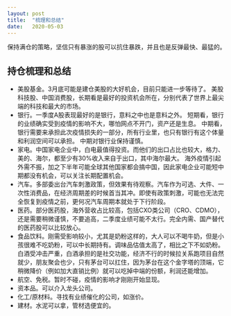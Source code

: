 ```yaml
---
layout: post
title:  "梳理和总结"
date:   2020-05-03
---
```


保持满仓的策略，坚信只有暴涨的股可以抗住暴跌，并且也是反弹最快、最猛的。

## 持仓梳理和总结
* 美股基金。3月底可能是建仓美股的大好机会，目前只能进一步等待了。
美股科技股、中国消费股，长期看是最好的投资机会所在，分别代表了世界上最尖端的科技和最大的市场。
* 银行。一季度A股表现最好的是银行，意料之中也是意料之外。
短期看，银行的业绩确实受到疫情的影响不大，哪怕网点不开门，资产还是生息。
中期看，银行需要来承担此次疫情损失的一部分，所有行业里，也只有银行有这个体量和利润空间可以承担。
中期对银行业保持谨慎。
* 家电。中国家电企业中，白电最值得投资。而他们的出口占比也较大，格力、美的、海尔，都至少有30%收入来自于出口，其中海尔最大。
海外疫情引起外需不振，加之下半年可能全球其他国家都会搞中国，因此家电企业可能短中期都没有机会，可以关注长期配置机会。
* 汽车。多部委出台汽车刺激政策，但效果有待观察。汽车作为可选、大件、一次性消费品，在经济周期差的时候首当其冲。即使有政策刺激，可能也无法完全恢复到疫情之前，更何况汽车周期本就处于下行阶段。
* 医药。部分医药股，海外营收占比较高，包括CXO类公司（CRO、CDMO），还是需要稍微谨慎，不要追高，二季度业绩可能不太行。完全内需、国产替代的医药股可以比较放心。
* 食品饮料。刚需受影响较小，尤其是奶粉这样的，大人可以不喝牛奶，但是小孩很难不吃奶粉，可以中长期持有。调味品估值太高了，相比之下不如奶粉。白酒受冲击严重，白酒承担的是社交功能，经济不行的时候拉关系跑项目自然就少，朋友聚会也少，只有茅台可以扛住，因为茅台在这个金字塔的顶端，它稍微降价（例如加大直销比例）就可以吃掉中端的份额，利润还能增加。
* 航空、免税。暂时不碰，疫情的影响才刚刚开始显现。
* 资本品。可以介入龙头公司。
* 化工/原材料。寻找有业绩催化的公司，如涨价。
* 建材。水泥可以拿，管材选便宜的。